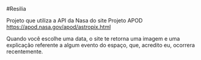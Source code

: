#Resilia

Projeto que utiliza a API da Nasa do site Projeto APOD <a> https://apod.nasa.gov/apod/astropix.html

Quando você escolhe uma data, o site te retorna uma imagem e uma explicação referente a algum evento do espaço, que, acredito eu, ocorrera recentemente.
